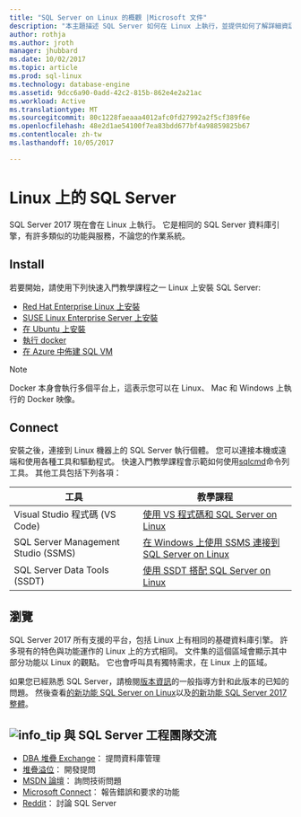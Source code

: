 ```yaml
---
title: "SQL Server on Linux 的概觀 |Microsoft 文件"
description: "本主題描述 SQL Server 如何在 Linux 上執行，並提供如何了解詳細資訊。"
author: rothja
ms.author: jroth
manager: jhubbard
ms.date: 10/02/2017
ms.topic: article
ms.prod: sql-linux
ms.technology: database-engine
ms.assetid: 9dcc6a90-0add-42c2-815b-862e4e2a21ac
ms.workload: Active
ms.translationtype: MT
ms.sourcegitcommit: 80c1228faeaaa4012afc0fd27992a2f5cf389f6e
ms.openlocfilehash: 48e2d1ae54100f7ea83bdd677bf4a98859825b67
ms.contentlocale: zh-tw
ms.lasthandoff: 10/05/2017

---
```

# <a name="sql-server-on-linux"></a>Linux 上的 SQL Server

SQL Server 2017 現在會在 Linux 上執行。 它是相同的 SQL Server 資料庫引擎，有許多類似的功能與服務，不論您的作業系統。

## <a name="install"></a>Install

若要開始，請使用下列快速入門教學課程之一 Linux 上安裝 SQL Server:

- [Red Hat Enterprise Linux 上安裝](quickstart-install-connect-red-hat.md)
- [SUSE Linux Enterprise Server 上安裝](quickstart-install-connect-suse.md)
- [在 Ubuntu 上安裝](quickstart-install-connect-ubuntu.md)
- [執行 docker](quickstart-install-connect-docker.md)
- [在 Azure 中佈建 SQL VM](/azure/virtual-machines/linux/sql/provision-sql-server-linux-virtual-machine?toc=%2fsql%2flinux%2ftoc.json)

> [!NOTE]
> Docker 本身會執行多個平台上，這表示您可以在 Linux、 Mac 和 Windows 上執行的 Docker 映像。

## <a name="connect"></a>Connect

安裝之後，連接到 Linux 機器上的 SQL Server 執行個體。 您可以連接本機或遠端和使用各種工具和驅動程式。 快速入門教學課程會示範如何使用[sqlcmd](sql-server-linux-setup-tools.md)命令列工具。 其他工具包括下列各項：

| 工具 | 教學課程 |
|-----|-----|
| Visual Studio 程式碼 (VS Code) | [使用 VS 程式碼和 SQL Server on Linux](sql-server-linux-develop-use-vscode.md) |
| SQL Server Management Studio (SSMS) | [在 Windows 上使用 SSMS 連接到 SQL Server on Linux](sql-server-linux-develop-use-ssms.md) |
| SQL Server Data Tools (SSDT) | [使用 SSDT 搭配 SQL Server on Linux](sql-server-linux-develop-use-ssdt.md) |

## <a name="explore"></a>瀏覽

SQL Server 2017 所有支援的平台，包括 Linux 上有相同的基礎資料庫引擎。 許多現有的特色與功能運作的 Linux 上的方式相同。 文件集的這個區域會顯示其中部分功能以 Linux 的觀點。 它也會呼叫具有獨特需求，在 Linux 上的區域。

如果您已經熟悉 SQL Server，請檢閱[版本資訊](sql-server-linux-release-notes.md)的一般指導方針和此版本的已知的問題。 然後查看[的新功能 SQL Server on Linux](sql-server-linux-whats-new.md)以及[的新功能 SQL Server 2017 整體](../sql-server/what-s-new-in-sql-server-2017.md)。

##  <a name="infotipmediageneralinfotippng-engage-with-the-sql-server-engineering-team"></a>![info_tip](./media/general/info_tip.png) 與 SQL Server 工程團隊交流

- [DBA 堆疊 Exchange](https://dba.stackexchange.com/questions/tagged/sql-server)： 提問資料庫管理
- [堆疊溢位](http://stackoverflow.com/questions/tagged/sql-server)： 開發提問
- [MSDN 論壇](https://social.msdn.microsoft.com/Forums/en-US/home?category=sqlserver)： 詢問技術問題
- [Microsoft Connect](https://connect.microsoft.com/SQLServer/Feedback)： 報告錯誤和要求的功能
- [Reddit](https://www.reddit.com/r/SQLServer/)： 討論 SQL Server

